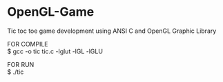 # OpenGL-Game
Tic toc toe game development using ANSI C and OpenGL Graphic Library

FOR COMPILE   
$ gcc -o tic tic.c -lglut -lGL -lGLU

FOR RUN      
$ ./tic
